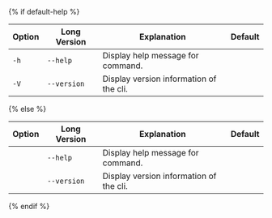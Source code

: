 {% if default-help %}

| Option | Long Version | Explanation                             | Default |
|--------|--------------|-----------------------------------------|---------|
| `-h`   | `--help`     | Display help message for command.       |         |
| `-V`   | `--version`  | Display version information of the cli. |         |

{% else %}

| Option | Long Version | Explanation                             | Default |
|--------|--------------|-----------------------------------------|---------|
|        | `--help`     | Display help message for command.       |         |
|        | `--version`  | Display version information of the cli. |         |

{% endif %}
